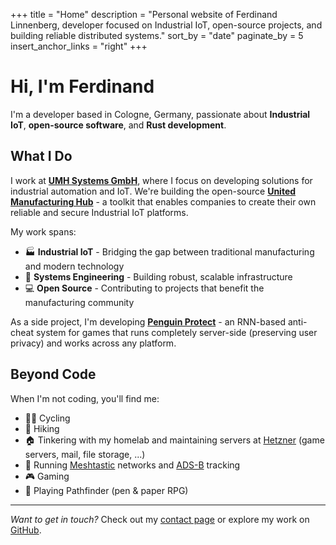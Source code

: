 +++
title = "Home"
description = "Personal website of Ferdinand Linnenberg, developer focused on Industrial IoT, open-source projects, and building reliable distributed systems."
sort_by = "date"
paginate_by = 5
insert_anchor_links = "right"
+++

# Hi, I'm Ferdinand

I'm a developer based in Cologne, Germany, passionate about **Industrial IoT**, **open-source software**, and **Rust development**.

## What I Do

I work at [**UMH Systems GmbH**](https://umh.app), where I focus on developing solutions for industrial automation and IoT. We're building the open-source [**United Manufacturing Hub**](https://github.com/united-manufacturing-hub/united-manufacturing-hub) - a toolkit that enables companies to create their own reliable and secure Industrial IoT platforms.

My work spans:
- 🏭 **Industrial IoT** - Bridging the gap between traditional manufacturing and modern technology
- 🔧 **Systems Engineering** - Building robust, scalable infrastructure  
- 💻 **Open Source** - Contributing to projects that benefit the manufacturing community

As a side project, I'm developing [**Penguin Protect**](https://penguin-protect.app/) - an RNN-based anti-cheat system for games that runs completely server-side (preserving user privacy) and works across any platform.

## Beyond Code

When I'm not coding, you'll find me:
- 🚴‍♂️ Cycling
- 🥾 Hiking
- 🏠 Tinkering with my homelab and maintaining servers at [Hetzner](https://www.hetzner.com/) (game servers, mail, file storage, ...)
- 📡 Running [Meshtastic](https://meshtastic.org/) networks and [ADS-B](https://en.wikipedia.org/wiki/Automatic_Dependent_Surveillance%E2%80%93Broadcast) tracking
- 🎮 Gaming
- 🎲 Playing Pathfinder (pen & paper RPG)

---

*Want to get in touch?* Check out my [contact page](/contact/) or explore my work on [GitHub](https://github.com/Scarjit).
